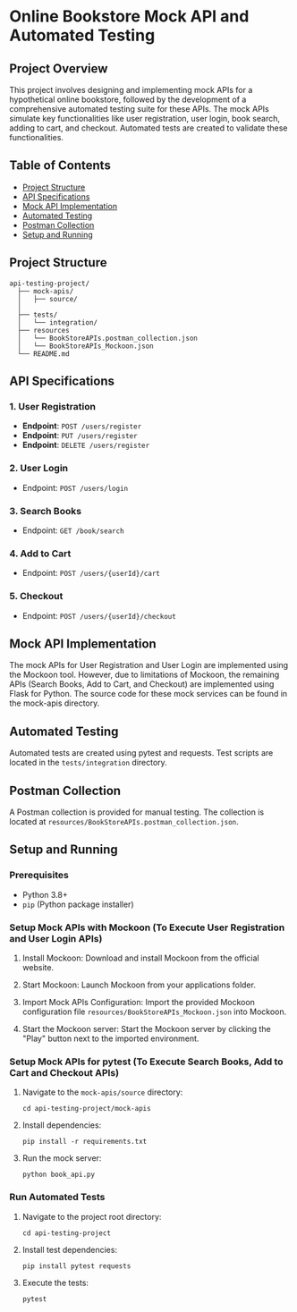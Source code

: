 # Online Bookstore Mock API and Automated Testing

## Project Overview
This project involves designing and implementing mock APIs for a hypothetical online bookstore, followed by the development of a comprehensive automated testing suite for these APIs. The mock APIs simulate key functionalities like user registration, user login, book search, adding to cart, and checkout. Automated tests are created to validate these functionalities.

## Table of Contents
- [Project Structure](#project-structure)
- [API Specifications](#api-specifications)
- [Mock API Implementation](#mock-api-implementation)
- [Automated Testing](#automated-testing)
- [Postman Collection](#postman-collection)
- [Setup and Running](#setup-and-running)

## Project Structure
```
api-testing-project/
  ├── mock-apis/
  │   ├── source/
  │   
  ├── tests/
  │   └── integration/
  ├── resources
  │   └── BookStoreAPIs.postman_collection.json
  │   └── BookStoreAPIs_Mockoon.json
  └── README.md
```

## API Specifications

### 1. User Registration
- **Endpoint**: `POST /users/register`
- **Endpoint**: `PUT /users/register`
- **Endpoint**: `DELETE /users/register`

### 2. User Login
- Endpoint: `POST /users/login`

### 3. Search Books
- Endpoint: `GET /book/search`
  
### 4. Add to Cart
- Endpoint: `POST /users/{userId}/cart`
  
### 5. Checkout
- Endpoint: `POST /users/{userId}/checkout`

  
## Mock API Implementation

The mock APIs for User Registration and User Login are implemented using the Mockoon tool. However, due to limitations of Mockoon, the remaining APIs (Search Books, Add to Cart, and Checkout) are implemented using Flask for Python. The source code for these mock services can be found in the mock-apis directory.


## Automated Testing

Automated tests are created using pytest and requests. Test scripts are located in the `tests/integration` directory.


## Postman Collection

A Postman collection is provided for manual testing. The collection is located at `resources/BookStoreAPIs.postman_collection.json`.

## Setup and Running

### Prerequisites
- Python 3.8+
- `pip` (Python package installer)

### Setup Mock APIs with Mockoon (To Execute User Registration and User Login APIs)
1. Install Mockoon:
   Download and install Mockoon from the official website.

2. Start Mockoon:
   Launch Mockoon from your applications folder.

3. Import Mock APIs Configuration: 
   Import the provided Mockoon configuration file `resources/BookStoreAPIs_Mockoon.json` into Mockoon.

6. Start the Mockoon server:
   Start the Mockoon server by clicking the "Play" button next to the imported environment.


### Setup Mock APIs for pytest (To Execute Search Books, Add to Cart and Checkout APIs)
1. Navigate to the `mock-apis/source` directory:
   ```terminal
   cd api-testing-project/mock-apis
   ```
2. Install dependencies:
   ```terminal
   pip install -r requirements.txt
   ```
3. Run the mock server:
   ```terminal
   python book_api.py
   ```

### Run Automated Tests
1. Navigate to the project root directory:
   ```terminal
   cd api-testing-project
   ```
2. Install test dependencies:
   ```terminal
   pip install pytest requests
   ```
3. Execute the tests:
   ```terminal
   pytest
   ```




